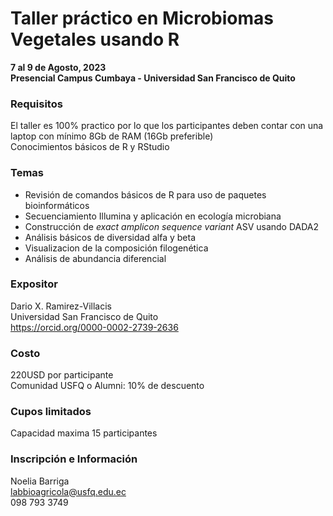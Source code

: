 # Taller práctico en Microbiomas Vegetales usando R

**7 al 9 de Agosto, 2023**  
**Presencial Campus Cumbaya - Universidad San Francisco de Quito**

### Requisitos
El taller es 100% practico por lo que los participantes deben contar con una laptop con mínimo 8Gb de RAM (16Gb preferible)  
Conocimientos básicos de R y RStudio

### Temas
* Revisión de comandos básicos de R para uso de paquetes bioinformáticos
* Secuenciamiento Illumina y aplicación en ecología microbiana
* Construcción de _exact amplicon sequence variant_ ASV usando DADA2
* Análisis básicos de diversidad alfa y beta 
* Visualizacion de la composición filogenética
* Análisis de abundancia diferencial

### Expositor
Dario X. Ramirez-Villacis  
Universidad San Francisco de Quito  
https://orcid.org/0000-0002-2739-2636

### Costo
220USD por participante  
Comunidad USFQ o Alumni: 10% de descuento 

### Cupos limitados
Capacidad maxima 15 participantes

### Inscripción e Información 
Noelia Barriga  
[labbioagricola@usfq.edu.ec](mailto:labbioagricola@usfq.edu.ec)  
098 793 3749



